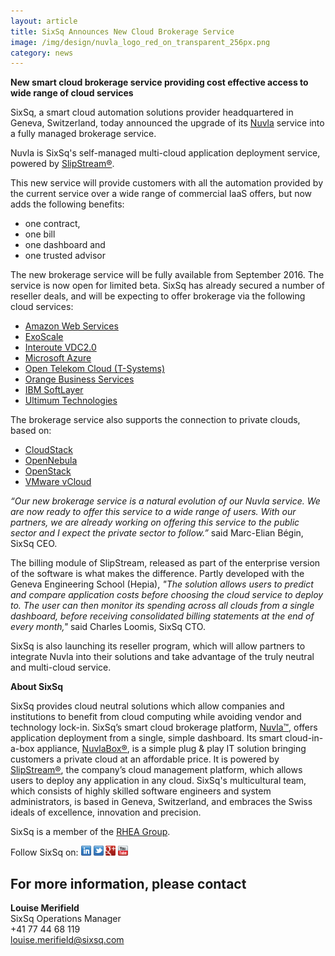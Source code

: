 ```yaml
---
layout: article
title: SixSq Announces New Cloud Brokerage Service
image: /img/design/nuvla_logo_red_on_transparent_256px.png 
category: news
---
```


**New smart cloud brokerage service providing cost effective access to wide range of cloud services**

SixSq, a smart cloud automation solutions provider headquartered in Geneva, Switzerland, today announced the upgrade of its [Nuvla](http://sixsq.com/services/nuvla/) service into a fully managed brokerage service. 

Nuvla is SixSq's self-managed multi-cloud application deployment service, powered by [SlipStream®](http://sixsq.com/products/slipstream/). 

This new service will provide customers with all the automation provided by the current service over a wide range of commercial IaaS offers, but now adds the following benefits:

- one contract, 
- one bill
- one dashboard and 
- one trusted advisor

The new brokerage service will be fully available from September 2016. The service is now open for limited beta.
SixSq has already secured a number of reseller deals, and will be expecting to offer brokerage via the
following cloud services:

- [Amazon Web Services](https://aws.amazon.com/)
- [ExoScale](https://www.exoscale.ch/)
- [Interoute VDC2.0](https://cloudstore.interoute.com/TryInterouteVDCFREE)
- [Microsoft Azure](https://azure.microsoft.com/en-us/)
- [Open Telekom Cloud (T-Systems)](https://www.t-systems.com/de/en/solutions/cloud/solutions/open-telekom-cloud/public-cloud-for-business-customers-247826)
- [Orange Business Services](http://www.orange-business.com/en/cloud-computing)
- [IBM SoftLayer](http://www.softlayer.com)
- [Ultimum Technologies](http://ultimum.io/)

The brokerage service also supports the connection to private clouds, based on:

- [CloudStack]((https://cloudstack.apache.org) )
- [OpenNebula](http://opennebula.org/)
- [OpenStack](https://www.openstack.org/)
- [VMware vCloud](https://www.vmware.com/cloud-computing/overview)

*“Our new brokerage service is a natural evolution of our Nuvla service. We are now ready to offer this
service to a wide range of users. With our partners, we are already working on offering this service to the
public sector and I expect the private sector to follow.”* said Marc-Elian Bégin, SixSq CEO.

The billing module of SlipStream, released as part of the enterprise version of the software is what makes the difference. Partly developed with the Geneva Engineering School (Hepia), *"The solution allows users to predict
and compare application costs before choosing the cloud service to deploy to. The user can then monitor its
spending across all clouds from a single dashboard, before receiving consolidated billing statements at the end
of every month,"* said Charles Loomis, SixSq CTO.

SixSq is also launching its reseller program, which will allow partners to integrate Nuvla into their
solutions and take advantage of the truly neutral and multi-cloud service.
 
**About SixSq**

SixSq provides cloud neutral solutions which allow companies and institutions to benefit from cloud computing while avoiding vendor and technology lock-in. SixSq’s smart cloud brokerage platform, [Nuvla™](http://sixsq.com/services/nuvla/), offers application deployment from a single, simple dashboard. Its smart cloud-in-a-box appliance, [NuvlaBox®](http://sixsq.com/products/nuvlabox/), is a simple plug & play IT solution bringing customers a private cloud at an affordable price. It is powered by [SlipStream®](http://sixsq.com/products/slipstream/), the company’s cloud management platform, which allows users to deploy any application in any cloud. SixSq's multicultural team, which consists of highly skilled software engineers and system administrators, is based in Geneva, Switzerland, and embraces the Swiss ideals of excellence, innovation and precision. 

SixSq is a member of the [RHEA Group](http://www.rheagroup.com).



Follow SixSq on:
<a href="http://linkedin.com/company/sixsq"><img src="/img/design/linkedin_small.png" alt="LinkedIn" width="16" /></a> <a href="http://twitter.com/@sixsq"><img src="/img/design/twitter_small.png" alt="Twitter" width="16" /></a> <a href="http://plus.google.com/+sixsq"><img src="/img/design/google_plus_small.png" alt="Google+" width="16" /></a> <a href="https://www.youtube.com/channel/UCGYw3n7c-QsDtsVH32By1-g"><img src="/img/design/youtube_small.png" alt="Youtube" width="16"/></a>

For more information, please contact
----

**Louise Merifield**  
SixSq Operations Manager  
+41 77 44 68 119  
[louise.merifield@sixsq.com](mailto:louise.merifield@sixsq.com)

